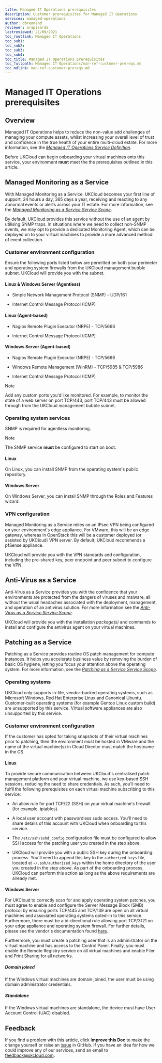 ```yaml
---
title: Managed IT Operations prerequisites
description: Customer prerequisites for Managed IT Operations
services: managed-operations
author: dbrennand
reviewer: arapisarda
lastreviewed: 21/09/2021
toc_rootlink: Managed IT Operations
toc_sub1:
toc_sub2:
toc_sub3:
toc_sub4:
toc_title: Managed IT Operations prerequisites
toc_fullpath: Managed IT Operations/man-ref-customer-prereqs.md
toc_mdlink: man-ref-customer-prereqs.md
---
```


# Managed IT Operations prerequisites

## Overview

Managed IT Operations helps to reduce the non-value add challenges of managing your compute assets, whilst increasing your overall level of trust and confidence in the true health of your entire multi-cloud estate. For more information, see the [*Managed IT Operations Service Definition*](man-sd-managed-it-ops.md).

Before UKCloud can begin onboarding your virtual machines onto this service, your environment **must** meet the the prerequisites outlined in this article.

## Managed Monitoring as a Service

With Managed Monitoring as a Service, UKCloud becomes your first line of support, 24 hours a day, 365 days a year, receiving and reacting to any abnormal events or alerts across your IT estate. For more information, see the [*Managed Monitoring as a Service Service Scope*](man-sco-monitoring.md).

By default, UKCloud provides this service without the use of an agent by utilising SNMP traps. In situations where we need to collect non-SNMP events, we may opt to provide a dedicated Monitoring Agent, which can be deployed on to your virtual machines to provide a more advanced method of event collection.

### Customer environment configuration

Ensure the following ports listed below are permitted on both your perimeter and operating system firewalls from the UKCloud management bubble subnet. UKCloud will provide you with the subnet.

#### Linux & Windows Server (Agentless)

- Simple Network Management Protocol (SNMP) - UDP/161

- Internet Control Message Protocol (ICMP)

#### Linux (Agent-based)

- Nagios Remote Plugin Executor (NRPE) - TCP/5666

- Internet Control Message Protocol (ICMP)

#### Windows Server (Agent-based)

- Nagios Remote Plugin Executor (NRPE) - TCP/5666

- Windows Remote Management (WinRM) - TCP/5985 & TCP/5986

- Internet Control Message Protocol (ICMP)

> [!NOTE]
> Add any custom ports you'd like monitored. For example, to monitor the state of a web server on port TCP/443, port TCP/443 must be allowed through from the UKCloud management bubble subnet.

### Operating system services

SNMP is required for agentless monitoring.

> [!NOTE]
> The SNMP service **must** be configured to start on boot.

#### Linux

On Linux, you can install SNMP from the operating system's public repository.

#### Windows Server

On Windows Server, you can install SNMP through the Roles and Features wizard.

### VPN configuration

Managed Monitoring as a Service relies on an IPsec VPN being configured on your environment's edge appliance. For VMware, this will be an edge gateway, whereas in OpenStack this will be a customer deployed (or assisted by UKCloud) VPN server. By default, UKCloud recommends a pfSense appliance.

UKCloud will provide you with the VPN standards and configuration, including the pre-shared key, peer endpoint and peer subnet to configure the VPN.

## Anti-Virus as a Service

Anti-Virus as a Service provides you with the confidence that your environments are protected from the dangers of viruses and malware, all without the usual headaches associated with the deployment, management, and operation of an antivirus solution. For more information see the [*Anti-Virus as a Service Service Scope*](man-sco-antivirus.md).

UKCloud will provide you with the installation *package(s)* and commands to install and configure the antivirus agent on your virtual machines.

## Patching as a Service

Patching as a Service provides routine OS patch management for compute instances. It helps you accelerate business value by removing the burden of basic OS hygiene, letting you focus your attention above the operating system. For more information, see the [*Patching as a Service Service Scope*](man-sco-patching.md).

### Operating systems

UKCloud only supports in-life, vendor-backed operating systems, such as Microsoft Windows, Red Hat Enterprise Linux and Canonical Ubuntu. Customer-built operating systems (for example Gentoo Linux custom build) are unsupported by this service. Virtual software appliances are also unsupported by this service.

### Customer environment configuration

If the customer has opted for taking snapshots of their virtual machines prior to patching, then the environment must be hosted in VMware and the name of the virtual machine(s) in Cloud Director must match the hostname in the OS.

#### Linux

To provide secure communication between UKCloud's centralised patch management platform and your virtual machine, we use key-based SSH sessions, reducing the need to share credentials. As such, you'll need to fulfil the following prerequisites on each virtual machine subscribing to this service:

- An allow rule for port TCP/22 (SSH) on your virtual machine's firewall (for example, iptables).

- A local user account with passwordless sudo access. You'll need to share details of this account with UKCloud when onboarding to this service.

- The `/etc/ssh/sshd_config` configuration file must be configured to allow SSH access for the patching user you created in the step above.

- UKCloud will provide you with a public SSH key during the onboarding process. You'll need to append this key to the `authorized_keys` file, located at `~/.ssh/authorized_keys` within the home directory of the user you created in the step above. As part of the onboarding process, UKCloud can perform this action as long as the above requirements are already met.

#### Windows Server

For UKCloud to correctly scan for and apply operating system patches, you must agree to enable and configure the Server Message Block (SMB) protocol by ensuring ports TCP/445 and TCP/139 are open on all virtual machines and associated operating systems opted-in to this service. Furthermore, there must be a bi-directional rule allowing port TCP/3121 on your edge appliance and operating system firewall. For further details, please see the vendor's documentation found [here](https://forums.ivanti.com/s/article/Agentless-Patch-Scanning-Prerequisites?language=en_US).

Furthermore, you must create a patching user that is an administrator on the virtual machine and has access to the Control Panel. Finally, you must enable the Remote Registry service on all virtual machines and enable Filer and Print Sharing for all networks.

##### Domain joined

If the Windows virtual machines are domain joined, the user must be using domain administrator credentials.

##### Standalone

If the Windows virtual machines are standalone, the device must have User Account Control (UAC) disabled.

## Feedback

If you find a problem with this article, click **Improve this Doc** to make the change yourself or raise an [issue](https://github.com/UKCloud/documentation/issues) in GitHub. If you have an idea for how we could improve any of our services, send an email to <feedback@ukcloud.com>.

